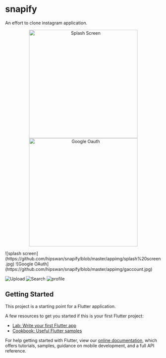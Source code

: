 # snapify

An effort to clone instagram application.

<p align="center">
  <img src="https://github.com/hipswan/snapify/blob/master/appimg/splash%20screen.jpg" width="350" title="Splash Screen">
  <img src="https://github.com/hipswan/snapify/blob/master/appimg/gaccount.jpg" width="350" alt="Google Oauth">
</p>
![splash screen](https://github.com/hipswan/snapify/blob/master/appimg/splash%20screen.jpg)
![Google OAuth](https://github.com/hipswan/snapify/blob/master/appimg/gaccount.jpg)

![Upload](https://github.com/hipswan/snapify/blob/master/appimg/upload.jpg)
![Search](https://github.com/hipswan/snapify/blob/master/appimg/search.jpg)
![profile](https://github.com/hipswan/snapify/blob/master/appimg/profile.jpg)

## Getting Started

This project is a starting point for a Flutter application.

A few resources to get you started if this is your first Flutter project:

- [Lab: Write your first Flutter app](https://flutter.dev/docs/get-started/codelab)
- [Cookbook: Useful Flutter samples](https://flutter.dev/docs/cookbook)

For help getting started with Flutter, view our
[online documentation](https://flutter.dev/docs), which offers tutorials,
samples, guidance on mobile development, and a full API reference.
